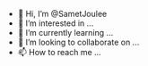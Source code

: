 - 👋 Hi, I’m @SametJoulee
- 👀 I’m interested in ...
- 🌱 I’m currently learning ...
- 💞️ I’m looking to collaborate on ...
- 📫 How to reach me ...

<!---
SametJoulee/SametJoulee is a ✨ special ✨ repository because its `README.md` (this file) appears on your GitHub profile.
You can click the Preview link to take a look at your changes.
--->
